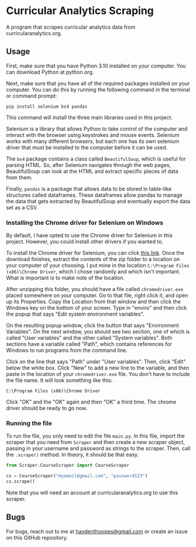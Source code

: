 # Curricular Analytics Scraping
 A program that scrapes curricular analytics data from curricularanalytics.org.

 ## Usage
 First, make sure that you have Python 3.10 installed on your computer. You can download Python at python.org.

Next, make sure that you have all of the required packages installed on your computer. You can do this by running the following command in the terminal or command prompt:

```
pip install selenium bs4 pandas
```

This command will install the three main libraries used in this project.

Selenium is a library that allows Python to take control of the computer and interact with the browser using keystrokes and mouse events. Selenium works with many different browsers, but each one has its own selenium driver that must be installed to the computer before it can be used.

The `bs4` package contains a class called `BeautifulSoup`, which is useful for parsing HTML. So, after Selenium navigates through the web pages, BeautifulSoup can look at the HTML and extract specific pieces of data from them.

Finally, `pandas` is a package that allows data to be stored in table-like structures called dataframes. These dataframes allow pandas to manage the data that gets extracted by BeautifulSoup and eventually export the data set as a CSV.

### Installing the Chrome driver for Selenium on Windows
By default, I have opted to use the Chrome driver for Selenium in this project. However, you could install other drivers if you wanted to.

To install the Chrome driver for Selenium, you can click [this link](https://chromedriver.storage.googleapis.com/104.0.5112.29/chromedriver_win32.zip). Once the download finishes, extract the contents of the zip folder to a location on your computer of your choosing. I put mine in the location `C:\Program Files (x86)\Chrome Driver`, which I chose randomly and which isn't important. What *is* important is to make note of the location.

After unzipping this folder, you should have a file called `chromedriver.exe` placed somewhere on your computer. Go to that file, right click it, and open up its Properties. Copy the Location from that window and then click the Windows key on the bottom of your screen. Type in "enviro" and then click the popup that says "Edit system environment variables".

On the resulting popup window, click the button that says "Environment Variables". On the next window, you should see two section, one of which is called "User variables" and the other called "System variables". Both sections have a variable called "Path", which contains references for Windows to run programs from the command line.

Click on the line that says "Path" under "User variables". Then, click "Edit" below the white box. Click "New" to add a new line to the variable, and then paste in the location of your `chromedriver.exe` file. You don't have to include the file name. It will look something like this:

```
C:\Program Files (x86)\Chrome Driver
```

Click "OK" and the "OK" again and then "OK" a third time. The chrome driver should be ready to go now.


### Running the file
To run the file, you only need to edit the file `main.py`. In this file, import the scraper that you need from `Scraper` and then create a new scraper object, passing in your username and password as strings to the scraper. Then, call the `.scrape()` method. In theory, it should be that easy.

```python
from Scraper.CourseScraper import CourseScraper

cs = CourseScraper("myemail@gmail.com", "password123")
cs.scrape()
```

Note that you will need an account at curricularanalytics.org to use this scraper.

## Bugs
For bugs, reach out to me at haydenthoopes@gmail.com or create an issue on this GitHub repository.